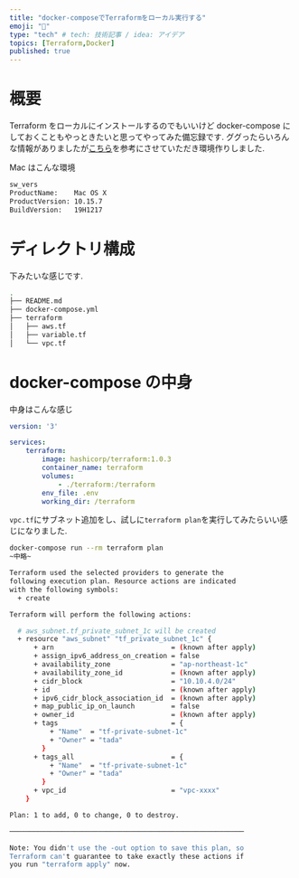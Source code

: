 ```yaml
---
title: "docker-composeでTerraformをローカル実行する"
emoji: "🐳"
type: "tech" # tech: 技術記事 / idea: アイデア
topics: [Terraform,Docker]
published: true
---
```

# 概要
Terraform をローカルにインストールするのでもいいけど docker-compose にしておくこともやっときたいと思ってやってみた備忘録です.
ググったらいろんな情報がありましたが[こちら](https://qiita.com/Tocyuki/items/0cb655e6357d9bf0c40f)を参考にさせていただき環境作りしました.

Mac はこんな環境

```sh
sw_vers 
ProductName:    Mac OS X
ProductVersion: 10.15.7
BuildVersion:   19H1217
```

# ディレクトリ構成
下みたいな感じです.

```sh
.
├── README.md
├── docker-compose.yml
├── terraform
│   ├── aws.tf
│   ├── variable.tf
│   └── vpc.tf
```

# docker-compose の中身
中身はこんな感じ

```yaml
version: '3'

services: 
    terraform:
        image: hashicorp/terraform:1.0.3
        container_name: terraform
        volumes:
            - ./terraform:/terraform
        env_file: .env
        working_dir: /terraform
```

`vpc.tf`にサブネット追加をし、試しに`terraform plan`を実行してみたらいい感じになりました.

```sh
docker-compose run --rm terraform plan
~中略~

Terraform used the selected providers to generate the
following execution plan. Resource actions are indicated
with the following symbols:
  + create

Terraform will perform the following actions:

  # aws_subnet.tf_private_subnet_1c will be created
  + resource "aws_subnet" "tf_private_subnet_1c" {
      + arn                             = (known after apply)
      + assign_ipv6_address_on_creation = false
      + availability_zone               = "ap-northeast-1c"
      + availability_zone_id            = (known after apply)
      + cidr_block                      = "10.10.4.0/24"
      + id                              = (known after apply)
      + ipv6_cidr_block_association_id  = (known after apply)
      + map_public_ip_on_launch         = false
      + owner_id                        = (known after apply)
      + tags                            = {
          + "Name"  = "tf-private-subnet-1c"
          + "Owner" = "tada"
        }
      + tags_all                        = {
          + "Name"  = "tf-private-subnet-1c"
          + "Owner" = "tada"
        }
      + vpc_id                          = "vpc-xxxx"
    }

Plan: 1 to add, 0 to change, 0 to destroy.

──────────────────────────────────────────────────────────

Note: You didn't use the -out option to save this plan, so
Terraform can't guarantee to take exactly these actions if
you run "terraform apply" now.
```